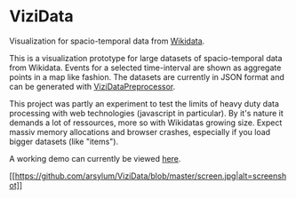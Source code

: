 ViziData
========

Visualization for spacio-temporal data from [Wikidata](http://www.wikidata.org/).

This is a visualization prototype for large datasets of spacio-temporal data from Wikidata. Events for a selected time-interval are shown as aggregate points in a map like fashion. The datasets are currently in JSON format and can be generated with [ViziDataPreprocessor](https://github.com/gordelwig/ViziDataPreprocessor).

This project was partly an experiment to test the limits of heavy duty data processing with web technologies (javascript in particular). By it's nature it demands a lot of ressources, more so with Wikidatas growing size. Expect massiv memory allocations and browser crashes, especially if you load bigger datasets (like "items").

A working demo can currently be viewed [here](http://sylum.lima-city.de/viziData/).

[[https://github.com/arsylum/ViziData/blob/master/screen.jpg|alt=screenshot]]